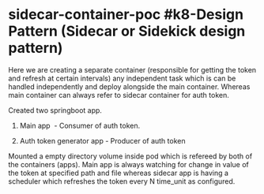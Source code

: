 # sidecar-container-poc  #k8-Design Pattern (Sidecar or Sidekick design pattern)
Here we are creating a separate container (responsible for getting the token and refresh at certain intervals) any independent task which is can be handled independently and deploy alongside the main container. Whereas main container can always refer to sidecar container for auth token.


Created two springboot app.

1. Main app  - Consumer of auth token. 

2. Auth token generator app - Producer of auth token

Mounted a empty directory volume inside pod which is refereed by both of the containers (apps). Main app is always watching for change in value of the token at specified path and file whereas sidecar app is having a scheduler which refreshes the token every N time_unit as configured. 
